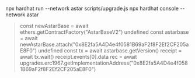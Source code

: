 npx hardhat run --network astar scripts/upgrade.js
npx hardhat console --network astar
> const newAstarBase = await ethers.getContractFactory("AstarBaseV2")
undefined
> const astarbase = await newAstarBase.attach("0x8E2fa5A4D4e4f0581B69aF2f8F2Ef2CF205aE8F0")
undefined
> const tx = await astarbase.getVersion()
> receipt = await tx.wait()
> receipt.events[0].data
> rec = await upgrades.erc1967.getImplementationAddress("0x8E2fa5A4D4e4f0581B69aF2f8F2Ef2CF205aE8F0")